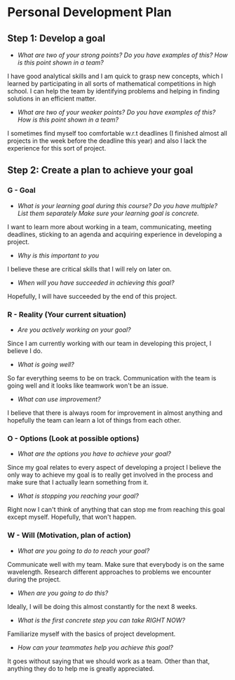 # Personal Development Plan

## Step 1: Develop a goal
* *What are two of your strong points? Do you have examples of this? How is this point shown in a team?*

I have good analytical skills and I am quick to grasp new concepts, which I learned by participating in all sorts of mathematical competitions in high school. I can help the team by identifying problems and helping in finding solutions in an efficient matter.

* *What are two of your weaker points?
Do you have examples of this?
How is this point shown in a team?*

I sometimes find myself too comfortable w.r.t deadlines (I finished almost all projects in the week before the deadline this year) and also I lack the experience for this sort of project.

## Step 2: Create a plan to achieve your goal
### G - Goal

* *What is your learning goal during this course?
Do you have multiple? List them separately
Make sure your learning goal is concrete.*

I want to learn more about working in a team, communicating, meeting deadlines, sticking to an agenda and acquiring experience in developing a project.

* *Why is this important to you*

I believe these are critical skills that I will rely on later on.

* *When will you have succeeded in achieving this goal?*

Hopefully, I will have succeeded by the end of this project.

### R - Reality (Your current situation)

* *Are you actively working on your goal?*

Since I am currently working with our team in developing this project, I believe I do.

* *What is going well?*

So far everything seems to be on track. Communication with the team is going well and it looks like teamwork won't be an issue.

* *What can use improvement?*

I believe that there is always room for improvement in almost anything and hopefully the team can learn a lot of things from each other.

### O - Options (Look at possible options)

* *What are the options you have to achieve your goal?*

Since my goal relates to every aspect of developing a  project I believe the only way to achieve my goal is to really get involved in the process and make sure that I actually learn something from it.


* *What is stopping you reaching your goal?*

Right now I can't think of anything that can stop me from reaching this goal except myself. Hopefully, that won't happen.

### W - Will (Motivation, plan of action)

* *What are you going to do to reach your goal?*

Communicate well with my team. Make sure that everybody is on the same wavelength. Research different approaches to problems we encounter during the project.

* *When are you going to do this?*

Ideally, I will be doing this almost constantly for the next 8 weeks.

* *What is the first concrete step you can take RIGHT NOW?*

Familiarize myself with the basics of project development.

* *How can your teammates help you achieve this goal?*

It goes without saying that we should work as a team. Other than that, anything they do to help me is greatly appreciated.
